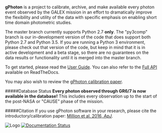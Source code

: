 **gPhoton** is a project to calibrate, archive, and make available every photon event observed by the GALEX mission in an effort to dramatically improve the flexibility and utility of the data with specific emphasis on enabling short time domain photometric studies.

The master branch currently supports Python 2.7 **only**.  The "py3comp" branch is our in-development version of the code that does support both Python 2.7 and Python 3.5.  If you are running a Python 3 environment, please check out that version of the code, but keep in mind that it is in active development and a beta stage, so there are no guarantees on the data results or functionality until it is merged into the master branch.

To get started, please read the [User Guide](https://github.com/cmillion/gPhoton/blob/master/docs/UserGuide.md).  You can also refer to the [Full API](http://gphoton.readthedocs.io/en/master/) available on ReadTheDocs.

You may also wish to review the [gPhoton calibration paper](https://arxiv.org/abs/1609.09492).

#####Database Status
**Every photon observed through GR6/7 is now available in the database!** This includes every observation up to the start of the post-NASA or "CAUSE" phase of the mission.

#####Citation
If you use gPhoton software in your research, please cite the introductory/calibration paper:
[Million et al. 2016, *ApJ*](https://arxiv.org/abs/1609.09492).

![Logo](https://travis-ci.org/cmillion/gPhoton.svg?branch=master)
[![Documentation Status](https://readthedocs.org/projects/gphoton/badge/?version=master)](http://gphoton.readthedocs.io/en/master/?badge=master)
